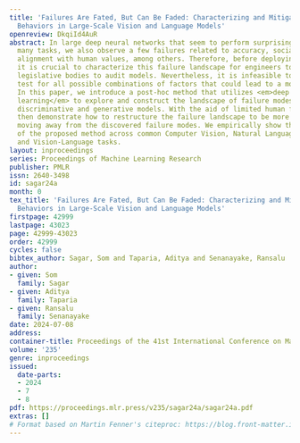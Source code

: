 ```yaml
---
title: 'Failures Are Fated, But Can Be Faded: Characterizing and Mitigating Unwanted
  Behaviors in Large-Scale Vision and Language Models'
openreview: DkqiId4AuR
abstract: In large deep neural networks that seem to perform surprisingly well on
  many tasks, we also observe a few failures related to accuracy, social biases, and
  alignment with human values, among others. Therefore, before deploying these models,
  it is crucial to characterize this failure landscape for engineers to debug and
  legislative bodies to audit models. Nevertheless, it is infeasible to exhaustively
  test for all possible combinations of factors that could lead to a model’s failure.
  In this paper, we introduce a post-hoc method that utilizes <em>deep reinforcement
  learning</em> to explore and construct the landscape of failure modes in pre-trained
  discriminative and generative models. With the aid of limited human feedback, we
  then demonstrate how to restructure the failure landscape to be more desirable by
  moving away from the discovered failure modes. We empirically show the effectiveness
  of the proposed method across common Computer Vision, Natural Language Processing,
  and Vision-Language tasks.
layout: inproceedings
series: Proceedings of Machine Learning Research
publisher: PMLR
issn: 2640-3498
id: sagar24a
month: 0
tex_title: 'Failures Are Fated, But Can Be Faded: Characterizing and Mitigating Unwanted
  Behaviors in Large-Scale Vision and Language Models'
firstpage: 42999
lastpage: 43023
page: 42999-43023
order: 42999
cycles: false
bibtex_author: Sagar, Som and Taparia, Aditya and Senanayake, Ransalu
author:
- given: Som
  family: Sagar
- given: Aditya
  family: Taparia
- given: Ransalu
  family: Senanayake
date: 2024-07-08
address:
container-title: Proceedings of the 41st International Conference on Machine Learning
volume: '235'
genre: inproceedings
issued:
  date-parts:
  - 2024
  - 7
  - 8
pdf: https://proceedings.mlr.press/v235/sagar24a/sagar24a.pdf
extras: []
# Format based on Martin Fenner's citeproc: https://blog.front-matter.io/posts/citeproc-yaml-for-bibliographies/
---
```

